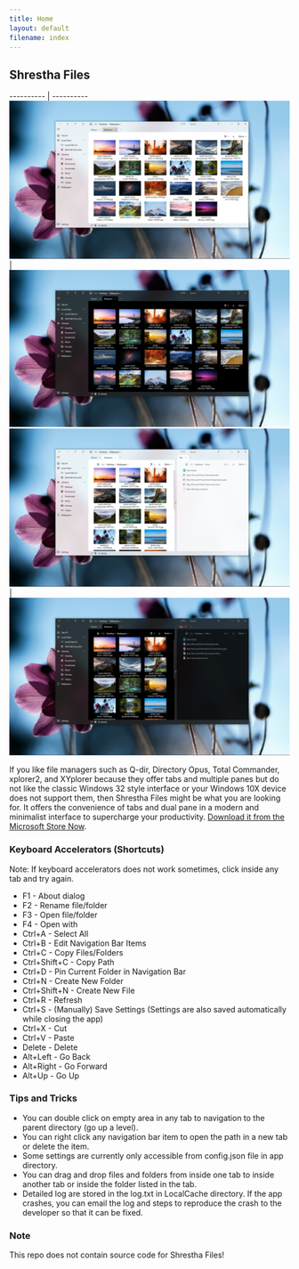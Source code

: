 ```yaml
---
title: Home
layout: default
filename: index
--- 
```




## Shrestha Files


---------- | ----------
![Single Pane Light](/images/SingleLight.png) | ![Single Pane Dark](/images/SingleDark.png)
![Dual Pane Light](/images/DualLight.png) | ![Dual Pane Light](/images/DualDark.png)


If you like file managers such as Q-dir, Directory Opus, Total Commander, xplorer2, and XYplorer because they offer tabs and multiple panes but do not like the classic Windows 32 style interface or your Windows 10X device does not support them, then Shrestha Files might be what you are looking for. It offers the convenience of tabs and dual pane in a modern and minimalist interface to supercharge your productivity. [Download it from the Microsoft Store Now](https://www.microsoft.com/en-us/p/shrestha-files/9npnffsv2hqm).



### Keyboard Accelerators (Shortcuts)
Note: If keyboard accelerators does not work sometimes, click inside any tab and try again.
* F1 - About dialog
* F2 - Rename file/folder
* F3 - Open file/folder
* F4 - Open with
* Ctrl+A - Select All
* Ctrl+B - Edit Navigation Bar Items
* Ctrl+C - Copy Files/Folders
* Ctrl+Shift+C - Copy Path
* Ctrl+D - Pin Current Folder in Navigation Bar
* Ctrl+N - Create New Folder
* Ctrl+Shift+N - Create New File
* Ctrl+R - Refresh
* Ctrl+S - (Manually) Save Settings (Settings are also saved automatically while closing the app)
* Ctrl+X - Cut
* Ctrl+V - Paste
* Delete - Delete
* Alt+Left - Go Back
* Alt+Right - Go Forward
* Alt+Up - Go Up


### Tips and Tricks
* You can double click on empty area in any tab to navigation to the parent directory (go up a level).
* You can right click any navigation bar item to open the path in a new tab or delete the item.
* Some settings are currently only accessible from config.json file in app directory.
* You can drag and drop files and folders from inside one tab to inside another tab or inside the folder listed in the tab.
* Detailed log are stored in the log.txt in LocalCache directory. If the app crashes, you can email the log and steps to reproduce the crash to the developer so that it can be fixed.


### Note
This repo does not contain source code for Shrestha Files!
